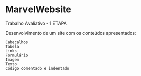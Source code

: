 # MarvelWebsite
 Trabalho Avaliativo - 1 ETAPA

Desenvolvimento de um site com os conteúdos apresentados:

    Cabeçalhos
    Tabela
    Links
    Formulário
    Imagem
    Texto
    Código comentado e indentado
